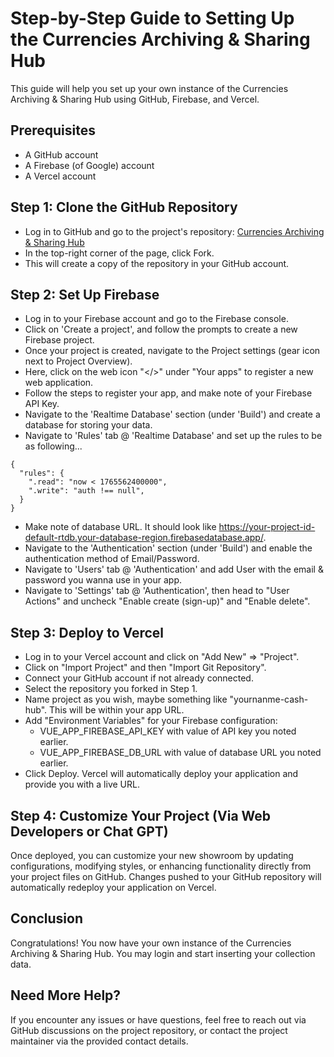 # Step-by-Step Guide to Setting Up the Currencies Archiving & Sharing Hub

This guide will help you set up your own instance of the Currencies Archiving & Sharing Hub using GitHub, Firebase, and Vercel.

## Prerequisites

- A GitHub account
- A Firebase (of Google) account
- A Vercel account

## Step 1: Clone the GitHub Repository

- Log in to GitHub and go to the project's repository: [Currencies Archiving & Sharing Hub](https://github.com/makkahwi/cash-hub)
- In the top-right corner of the page, click Fork.
- This will create a copy of the repository in your GitHub account.

## Step 2: Set Up Firebase

- Log in to your Firebase account and go to the Firebase console.
- Click on 'Create a project', and follow the prompts to create a new Firebase project.
- Once your project is created, navigate to the Project settings (gear icon next to Project Overview).
- Here, click on the web icon "</>" under "Your apps" to register a new web application.
- Follow the steps to register your app, and make note of your Firebase API Key.
- Navigate to the 'Realtime Database' section (under 'Build') and create a database for storing your data.
- Navigate to 'Rules' tab @ 'Realtime Database' and set up the rules to be as following...

``` Text
{
  "rules": {
    ".read": "now < 1765562400000",
    ".write": "auth !== null",
  }
}
```

- Make note of database URL. It should look like <https://your-project-id-default-rtdb.your-database-region.firebasedatabase.app/>.
- Navigate to the 'Authentication' section (under 'Build') and enable the authentication method of Email/Password.
- Navigate to 'Users' tab @ 'Authentication' and add User with the email & password you wanna use in your app.
- Navigate to 'Settings' tab @ 'Authentication', then head to "User Actions" and uncheck "Enable create (sign-up)" and "Enable delete".

## Step 3: Deploy to Vercel

- Log in to your Vercel account and click on "Add New" => "Project".
- Click on "Import Project" and then "Import Git Repository".
- Connect your GitHub account if not already connected.
- Select the repository you forked in Step 1.
- Name project as you wish, maybe something like "yournanme-cash-hub". This will be within your app URL.
- Add "Environment Variables" for your Firebase configuration:
  - VUE_APP_FIREBASE_API_KEY with value of API key you noted earlier.
  - VUE_APP_FIREBASE_DB_URL with value of database URL you noted earlier.
- Click Deploy. Vercel will automatically deploy your application and provide you with a live URL.

## Step 4: Customize Your Project (Via Web Developers or Chat GPT)

Once deployed, you can customize your new showroom by updating configurations, modifying styles, or enhancing functionality directly from your project files on GitHub. Changes pushed to your GitHub repository will automatically redeploy your application on Vercel.

## Conclusion

Congratulations! You now have your own instance of the Currencies Archiving & Sharing Hub. You may login and start inserting your collection data.

## Need More Help?

If you encounter any issues or have questions, feel free to reach out via GitHub discussions on the project repository, or contact the project maintainer via the provided contact details.
